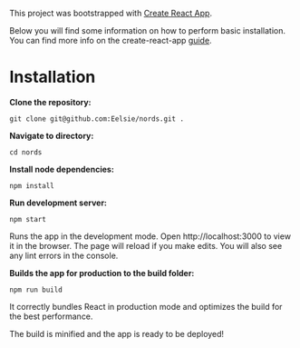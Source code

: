 This project was bootstrapped with [Create React App](https://github.com/facebookincubator/create-react-app).

Below you will find some information on how to perform basic installation.
You can find more info on the create-react-app [guide](https://github.com/facebookincubator/create-react-app/blob/master/packages/react-scripts/template/README.md).

# Installation

**Clone the repository:**

`git clone git@github.com:Eelsie/nords.git .`


**Navigate to directory:**

`cd nords`


**Install node dependencies:**

`npm install`


**Run development server:**

`npm start`

Runs the app in the development mode.
Open http://localhost:3000 to view it in the browser.
The page will reload if you make edits.
You will also see any lint errors in the console.


**Builds the app for production to the build folder:**

`npm run build`

It correctly bundles React in production mode and optimizes the build for the best performance.

The build is minified and the app is ready to be deployed!
